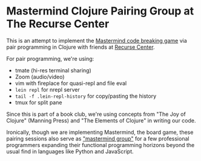 # Mastermind Clojure Pairing Group at The Recurse Center

This is an attempt to implement the [Mastermind code breaking game][mastermind]
via pair programming in Clojure with friends at [Recurse Center][recurse].

For pair programming, we're using:

- tmate (hi-res terminal sharing)
- Zoom (audio/video)
- vim with fireplace for quasi-repl and file eval
- `lein repl` for nrepl server
- `tail -f .lein-repl-history` for copy/pasting the history
- tmux for split pane

Since this is part of a book club, we're using concepts from "The Joy of
Clojure" (Manning Press) and "The Elements of Clojure" in writing our code.

Ironically, though we are implementing Mastermind, the board game, these
pairing sessions also serve as ["mastermind group"][group] for a few
professional programmers expanding their functional programming horizons beyond
the usual find in languages like Python and JavaScript.

[recurse]: https://recurse.com
[mastermind]: https://en.wikipedia.org/wiki/Mastermind_(board_game)
[group]: https://en.wikipedia.org/wiki/Mastermind_group

